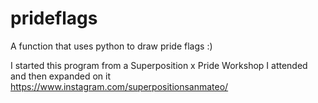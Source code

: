 # prideflags
A function that uses python to draw pride flags :) 

I started this program from a Superposition x Pride Workshop I attended and then expanded on it
https://www.instagram.com/superpositionsanmateo/
